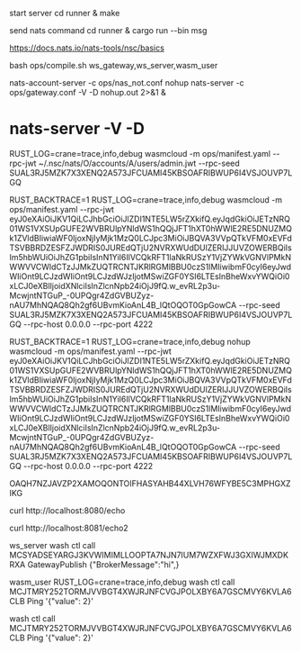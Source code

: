 start server
cd runner & make

send nats command
cd runner & cargo run --bin msg

https://docs.nats.io/nats-tools/nsc/basics

bash ops/compile.sh ws_gateway,ws_server,wasm_user


nats-account-server -c ops/nas_not.conf
nohup nats-server -c ops/gateway.conf -V -D nohup.out 2>&1 &
# nats-server -V -D

RUST_LOG=crane=trace,info,debug wasmcloud -m ops/manifest.yaml --rpc-jwt ~/.nsc/nats/O/accounts/A/users/admin.jwt --rpc-seed SUAL3RJ5MZK7X3XENQ2A573JFCUAMI45KBSOAFRIBWUP6I4VSJOUVP7LGQ

RUST_BACKTRACE=1 RUST_LOG=crane=trace,info,debug wasmcloud -m ops/manifest.yaml --rpc-jwt eyJ0eXAiOiJKV1QiLCJhbGciOiJlZDI1NTE5LW5rZXkifQ.eyJqdGkiOiJETzNRQ01WS1VXSUpGUFE2WVBRUlpYNldWS1hQQjJFT1hXT0hWWlE2RE5DNUZMQk1ZVldBIiwiaWF0IjoxNjIyMjk1MzQ0LCJpc3MiOiJBQVA3VVpQTkVFM0xEVFdTSVBBRDZESFZJWDRIS0JUREdQTjU2NVRXWUdDUlZERlJJUVZOWERBQiIsIm5hbWUiOiJhZG1pbiIsInN1YiI6IlVCQkRFT1laNkRUSzY1VjZYWkVGNVlPMkNWWVVCWldCTzJJMkZUQTRCNTJKRlRGMlBBU0czS1lMIiwibmF0cyI6eyJwdWIiOnt9LCJzdWIiOnt9LCJzdWJzIjotMSwiZGF0YSI6LTEsInBheWxvYWQiOi0xLCJ0eXBlIjoidXNlciIsInZlcnNpb24iOjJ9fQ.w_evRL2p3u-McwjntNTGuP_-0UPQgr4ZdGVBUZyz-nAU7MhNQAQ8Qh2gf6UBvmKioAnL4B_lQtOQOT0GpGowCA --rpc-seed SUAL3RJ5MZK7X3XENQ2A573JFCUAMI45KBSOAFRIBWUP6I4VSJOUVP7LGQ --rpc-host 0.0.0.0 --rpc-port 4222

RUST_BACKTRACE=1 RUST_LOG=crane=trace,info,debug nohup wasmcloud -m ops/manifest.yaml --rpc-jwt eyJ0eXAiOiJKV1QiLCJhbGciOiJlZDI1NTE5LW5rZXkifQ.eyJqdGkiOiJETzNRQ01WS1VXSUpGUFE2WVBRUlpYNldWS1hQQjJFT1hXT0hWWlE2RE5DNUZMQk1ZVldBIiwiaWF0IjoxNjIyMjk1MzQ0LCJpc3MiOiJBQVA3VVpQTkVFM0xEVFdTSVBBRDZESFZJWDRIS0JUREdQTjU2NVRXWUdDUlZERlJJUVZOWERBQiIsIm5hbWUiOiJhZG1pbiIsInN1YiI6IlVCQkRFT1laNkRUSzY1VjZYWkVGNVlPMkNWWVVCWldCTzJJMkZUQTRCNTJKRlRGMlBBU0czS1lMIiwibmF0cyI6eyJwdWIiOnt9LCJzdWIiOnt9LCJzdWJzIjotMSwiZGF0YSI6LTEsInBheWxvYWQiOi0xLCJ0eXBlIjoidXNlciIsInZlcnNpb24iOjJ9fQ.w_evRL2p3u-McwjntNTGuP_-0UPQgr4ZdGVBUZyz-nAU7MhNQAQ8Qh2gf6UBvmKioAnL4B_lQtOQOT0GpGowCA --rpc-seed SUAL3RJ5MZK7X3XENQ2A573JFCUAMI45KBSOAFRIBWUP6I4VSJOUVP7LGQ --rpc-host 0.0.0.0 --rpc-port 4222

OAQH7NZJAVZP2XAMOQONTOIFHASYAHB44XLVH76WFYBE5C3MPHGXZIKG

curl http://localhost:8080/echo

curl http://localhost:8081/echo2

ws_server
wash ctl call MCSYADSEYARGJ3KVWIMIMLLOOPTA7NJN7IUM7WZXFWJ3GXIWJMXDKRXA GatewayPublish {"BrokerMessage":"hi",}

wasm_user
RUST_LOG=crane=trace,info,debug wash ctl call MCJTMRY252TORMJVVBGT4XWJRJNFCVGJPOLXBY6A7GSCMVY6KVLA6CLB Ping '{"value": 2}'

wash ctl call MCJTMRY252TORMJVVBGT4XWJRJNFCVGJPOLXBY6A7GSCMVY6KVLA6CLB Ping '{"value": 2}'

